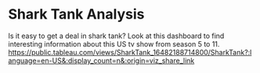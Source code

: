 # Shark Tank Analysis
Is it easy to get a deal in shark tank?
Look at this dashboard to find interesting information about this US tv show from season 5 to 11.
https://public.tableau.com/views/SharkTank_16482188714800/SharkTank?:language=en-US&:display_count=n&:origin=viz_share_link
